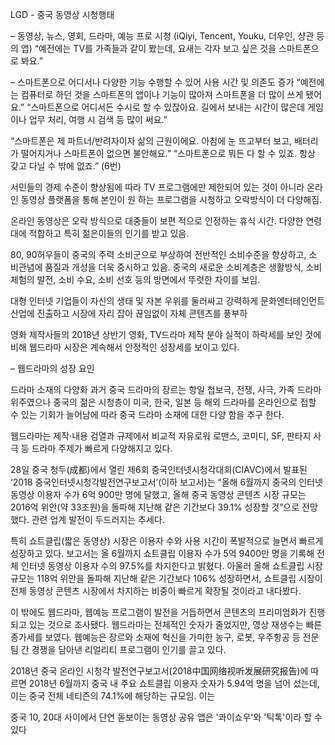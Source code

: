 LGD - 중국 동영상 시청행태



–	동영상, 뉴스, 영회, 드라마, 예능 프로 시청 
(iQiyi, Tencent, Youku, 더우인, 샹관 등의 앱)
“예전에는 TV를 가족들과 같이 봤는데, 요새는 각자 보고 싶은 것을 스마트폰으로 봐요.”


–	스마트폰으로 어디서나 다양한 기능 수행할 수 있어 사용 시간 및 의존도 증가
“예전에는 컴퓨터로 하던 것을 스마트폰의 앱이나 기능이 많아져 스마트폰을 더 많이 쓰게 됐어요.”
“스마트폰으로 어디서든 수시로 할 수 있잖아요. 길에서 보내는 시간이 많은데 게임이나 업무 처리, 여행 시 검색 등 많이 써요.”


“스마트폰은 제 파트너/반려자이자 삶의 근원이에요. 
아침에 눈 뜨고부터 보고, 배터리가 떨어지거나 스마트폰이 없으면 불안해요.”
“스마트폰으로 뭐든 다 할 수 있죠. 항상 갖고 다닐 수 밖에 없죠.” (6번)


서민들의 경제 수준이 향상됨에 따라 TV
프로그램에만 제한되어 있는 것이 아니라
온라인 동영상 플랫폼을 통해 본인이 원
하는 프로그램을 시청하고 오락방식이 더
다양해짐.


온라인 동영상은 오락 방식으로 대중들이 보편
적으로 인정하는 휴식 시간. 다양한 연령대에
적합하고 특히 젊은이들의 인기를 받고 있음.



80, 90허우들이 중국의 주력 소비군으로 부상하여 전반적인 소비수준을 향상하고, 소
비관념에 품질과 개성을 더욱 중시하고 있음. 중국의 새로운 소비계층은 생활방식,
소비 체험의 발전, 소비 수요, 소비 선호 등의 방면에서 뚜렷한 차이를 보임.


대형 인터넷 기업들이 자신의 생태 및 자본 우위를 둘러싸고 강력하게 문화엔터테인먼트
산업에 진출하고 시장에 자리 잡아 끊임없이 자체 콘텐츠를 풍부하




영화 제작사들의 2018년 상반기 영화, TV드라마 제작 분야 실적이 하락세를 보인 것에 비해 웹드라마 시장은 계속해서 안정적인 성장세를 보이고 있다.


– 웹드라마의 성장 요인

드라마 소재의 다양화 과거 중국 드라마의 장르는 항일 첩보극, 전쟁, 사극, 가족 드라마 위주였으나 중국의 젊은 시청층이 미국, 한국, 일본 등 해외 드라마를 온라인으로 접할 수 있는 기회가 늘어남에 따라 중국 드라마 소재에 대한 다양 함을 추구 한다.

웹드라마는 제작·내용 검열과 규제에서 비교적 자유로워 로맨스, 코미디, SF, 판타지 사극 등 드라마 주제가 빠르게 다양해지고 있다.



28일 중국 청두(成都)에서 열린 제6회 중국인터넷시청각대회(CIAVC)에서 발표된 ‘2018 중국인터넷시청각발전연구보고서’(이하 보고서)는 “올해 6월까지 중국의 인터넷 동영상 이용자 수가 6억 900만 명에 달했고, 올해 중국 동영상 콘텐츠 시장 규모는 2016억 위안(약 33조원)을 돌파해 지난해 같은 기간보다 39.1% 성장할 것”으로 전망했다. 관련 업계 발전이 두드러지는 추세다.

특히 쇼트클립(짧은 동영상) 시장은 이용자 수와 사용 시간이 폭발적으로 늘면서 빠르게 성장하고 있다. 보고서는 올 6월까지 쇼트클립 이용자 수가 5억 9400만 명을 기록해 전체 인터넷 동영상 이용자 수의 97.5%를 차지한다고 밝혔다. 아울러 올해 쇼트클립 시장규모는 118억 위안을 돌파해 지난해 같은 기간보다 106% 성장하면서, 쇼트클립 시장이 전체 동영상 콘텐츠 시장에서 차지하는 비중이 빠르게 확장될 것이라고 내다봤다.

이 밖에도 웹드라마, 웹예능 프로그램이 발전을 거듭하면서 콘텐츠의 프리미엄화가 진행되고 있는 것으로 조사됐다. 웹드라마는 전체적인 숫자가 줄었지만, 영상 재생수는 빠른 증가세를 보였다. 웹예능은 장르와 소재에 혁신을 가미한 농구, 로봇, 우주항공 등 전문팀 간 경쟁을 담아낸 리얼리티 프로그램이 인기를 끌고 있다.




2018년 중국 온라인 시청각 발전연구보고서(2018中国网络视听发展研究报告)에
따르면 2018년 6월까지 중국 내 주요 쇼트클립 이용자 숫자가 5.94억 명을 넘어
섰는데, 이는 중국 전체 네티즌의 74.1%에 해당하는 규모임. 이는


중국 10, 20대 사이에서 단연 돋보이는 동영상 공유 앱은 '콰이쇼우'와 '틱톡'이라 할 수 있다